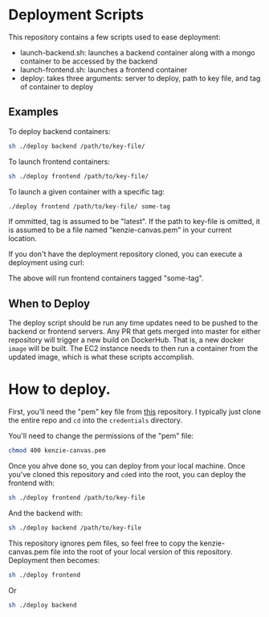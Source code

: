 # Deployment Scripts

This repository contains a few scripts used to ease deployment:
- launch-backend.sh: launches a backend container along with a mongo container to be accessed by the backend
- launch-frontend.sh: launches a frontend container
- deploy: takes three arguments: server to deploy, path to key file, and tag of container to deploy

## Examples
To deploy backend containers:
```bash
sh ./deploy backend /path/to/key-file/
```

To launch frontend containers:
```bash
sh ./deploy frontend /path/to/key-file/
```

To launch a given container with a specific tag:
```bash
./deploy frontend /path/to/key-file/ some-tag
```

If ommitted, tag is assumed to be "latest". If the path to key-file is omitted,
it is assumed to be a file named "kenzie-canvas.pem" in your current location.

If you don't have the deployment repository cloned, you can execute a deployment
using curl:

The above will run frontend containers tagged "some-tag".

## When to Deploy

The deploy script should be run any time updates need to be pushed to the backend
or frontend servers. Any PR that gets merged into master for either repository
will trigger a new build on DockerHub. That is, a new docker `image` will be
built. The EC2 instance needs to then run a container from the updated image,
which is what these scripts accomplish.

# How to deploy.
First, you'll need the "pem" key file from [this](https://github.com/KenzieAcademy/kenzie-canvas) repository. I typically just clone the entire repo and `cd` into the `credentials` directory. 

You'll need to change the permissions of the "pem" file:
```bash
chmod 400 kenzie-canvas.pem
```

Once you ahve done so, you can deploy from your local machine. Once you've
cloned this repository and `cd`ed into the root, you can deploy the frontend
with:
```bash
sh ./deploy frontend /path/to/key-file
```

And the backend with:

```bash
sh ./deploy backend /path/to/key-file
```

This repository ignores pem files, so feel free to copy the kenzie-canvas.pem file into the root of your local version of this repository. Deployment then becomes:

```bash
sh ./deploy frontend
```

Or
```bash
sh ./deploy backend
```
